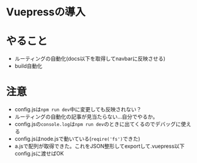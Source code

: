 # Vuepressの導入

# やること
- ルーティングの自動化(docs以下を取得してnavbarに反映させる)
- build自動化

# 注意
- config.jsは`npm run dev`中に変更しても反映されない？
- ルーティングの自動化の記事が見当たらない…自分でやるか。
- config.jsの`console.log`は`npm run dev`のときに出てくるのでデバッグに使える
- config.jsはnode.jsで動いている(`reqire('fs')`できた)
- a.jsで配列が取得できた。これをJSON整形してexportして.vuepress以下config.jsに渡せばOK